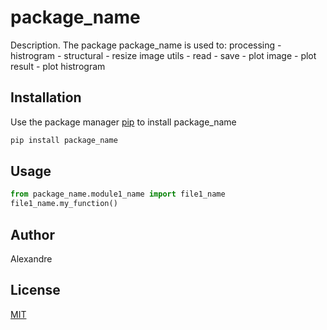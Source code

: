 # package_name

Description. 
The package package_name is used to:
	processing
	- histrogram 
	- structural
	- resize image
	utils
	- read
	- save
	- plot image
	- plot result
	- plot histrogram
 
## Installation

Use the package manager [pip](https://pip.pypa.io/en/stable/) to install package_name

```bash
pip install package_name
```

## Usage

```python
from package_name.module1_name import file1_name
file1_name.my_function()
```

## Author
Alexandre

## License
[MIT](https://choosealicense.com/licenses/mit/)